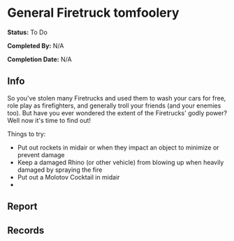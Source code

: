 # General Firetruck tomfoolery

**Status:** <span class="status todo">To Do</span>

**Completed By:** N/A

**Completion Date:** N/A

## Info
So you've stolen many Firetrucks and used them to wash your cars for free, role play as firefighters, and generally troll your friends (and your enemies too). But have you ever wondered the extent of the Firetrucks' godly power? Well now it's time to find out! 

Things to try: 
* Put out rockets in midair or when they impact an object to minimize or prevent damage
* Keep a damaged Rhino (or other vehicle) from blowing up when heavily damaged by spraying the fire
* Put out a Molotov Cocktail in midair
* 

## Report

## Records